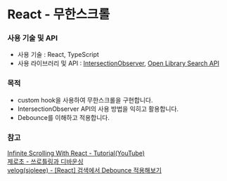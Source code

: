 # React - 무한스크롤

### 사용 기술 및 API

- 사용 기술 : React, TypeScript
- 사용 라이브러리 및 API : <a href='https://developer.mozilla.org/ko/docs/Web/API/IntersectionObserver'>IntersectionObserver</a>, <a href='https://openlibrary.org/dev/docs/api/search'>Open Library Search API</a>

### 목적

- custom hook을 사용하여 무한스크롤을 구현합니다.
- IntersectionObserver API의 사용 방법을 익히고 활용합니다.
- Debounce를 이해하고 적용합니다.

### 참고

<a href='https://www.youtube.com/watch?v=NZKUirTtxcg'>Infinite Scrolling With React - Tutorial(YouTube)</a></br>
<a href='https://www.zerocho.com/category/JavaScript/post/59a8e9cb15ac0000182794fa'>제로초 - 쓰로틀링과 디바운싱</a></br>
<a href='https://velog.io/@sjoleee_/debounce-throttle-%EC%A0%95%EB%A6%AC'>velog(sjoleee) - [React] 검색에서 Debounce 적용해보기</a>
<a href=''></a>
